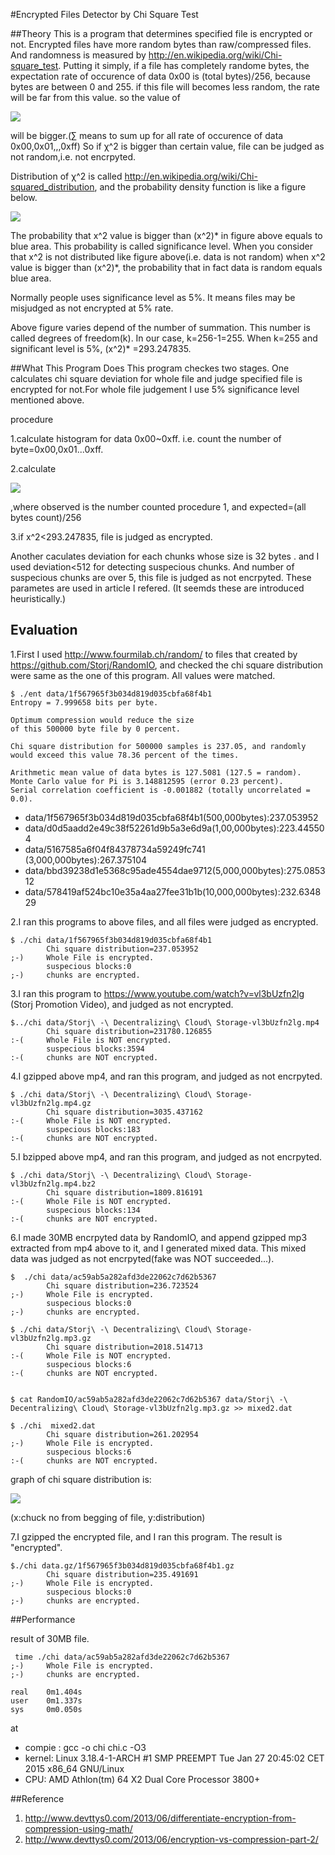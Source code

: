 #Encrypted Files Detector by Chi Square Test

##Theory
This is a program that determines specified file is encrypted or not. 
Encrypted files have more random bytes than raw/compressed files. And randomness is measured by 
http://en.wikipedia.org/wiki/Chi-square_test. Putting it simply, if a file has completely randome bytes,
the expectation rate of occurence of data 0x00 is (total bytes)/256, because bytes are between 0 and 255.
if this file will becomes less random, the rate will be far from this value. so the value of

![](http://upload.wikimedia.org/math/1/9/a/19a61a6c2844c76004d17666674c31df.png)

will be bigger.(∑ means to sum up for all rate of occurence of data 0x00,0x01,,,0xff)
So if χ^2 is bigger than certain value, file can be judged as not random,i.e. not encrpyted.

Distribution of χ^2 is called http://en.wikipedia.org/wiki/Chi-squared_distribution, and the probability density 
function is like a figure below.

![](http://www.philender.com/courses/intro/notes3/xdist.gif)

The probability that x^2 value is bigger than (x^2)* in figure above equals to blue area. This probability is called significance level.
When you consider that x^2 is not distributed like figure above(i.e. data is not random) when x^2 value is bigger
than  (x^2)*, the probability that in fact data is random equals blue area.

Normally people uses significance level as 5%. It means files may be misjudged as not encrypted
at 5% rate.

Above figure varies depend of the number of summation. This number is called degrees of freedom(k).
In our case, k=256-1=255. When k=255 and significant level is 5%, (x^2)* =293.247835.

##What This Program Does
This program checkes two stages. One calculates chi square deviation for whole file and judge specified file is encrypted for not.For whole file judgement I use 5% significance level mentioned above.

procedure

1.calculate histogram for data 0x00~0xff. i.e. count the number of byte=0x00,0x01...0xff.

2.calculate 

![](http://upload.wikimedia.org/math/1/9/a/19a61a6c2844c76004d17666674c31df.png)

,where observed is the number counted procedure 1, and expected=(all bytes count)/256

3.if x^2<293.247835, file is judged as encrypted.

Another caculates deviation for each chunks whose size is 32 bytes . and I used deviation<512 for detecting suspecious chunks.
And number of suspecious chunks are over 5, this file is judged as not encrpyted.
These parametes are used in article I refered. (It seemds these are introduced heuristically.)

## Evaluation
1.First I used http://www.fourmilab.ch/random/ to files that created by https://github.com/Storj/RandomIO, 
and checked the chi square distribution were same as the one of this program. All values were matched.
```
$ ./ent data/1f567965f3b034d819d035cbfa68f4b1 
Entropy = 7.999658 bits per byte.

Optimum compression would reduce the size
of this 500000 byte file by 0 percent.

Chi square distribution for 500000 samples is 237.05, and randomly
would exceed this value 78.36 percent of the times.

Arithmetic mean value of data bytes is 127.5081 (127.5 = random).
Monte Carlo value for Pi is 3.148812595 (error 0.23 percent).
Serial correlation coefficient is -0.001882 (totally uncorrelated = 0.0).
```

* data/1f567965f3b034d819d035cbfa68f4b1(500,000bytes):237.053952
* data/d0d5aadd2e49c38f52261d9b5a3e6d9a(1,00,000bytes):223.445504
* data/5167585a6f04f84378734a59249fc741 (3,000,000bytes):267.375104
* data/bbd39238d1e5368c95ade4554dae9712(5,000,000bytes):275.085312
* data/578419af524bc10e35a4aa27fee31b1b(10,000,000bytes):232.634829

2.I ran this programs to above files, and all files were judged as encrypted.
```
$ ./chi data/1f567965f3b034d819d035cbfa68f4b1 
        Chi square distribution=237.053952
;-)     Whole File is encrypted.
        suspecious blocks:0
;-)     chunks are encrypted.
```

3.I ran this program to https://www.youtube.com/watch?v=vl3bUzfn2lg (Storj Promotion Video), and judged as
not encrypted.
```
$../chi data/Storj\ -\ Decentralizing\ Cloud\ Storage-vl3bUzfn2lg.mp4
        Chi square distribution=231780.126855
:-(     Whole File is NOT encrypted.
        suspecious blocks:3594
:-(     chunks are NOT encrypted.

```

4.I gzipped above mp4, and ran this program, and judged as not encrpyted.

```
$ ./chi data/Storj\ -\ Decentralizing\ Cloud\ Storage-vl3bUzfn2lg.mp4.gz 
        Chi square distribution=3035.437162
:-(     Whole File is NOT encrypted.
        suspecious blocks:183
:-(     chunks are NOT encrypted.
```

5.I bzipped above mp4, and ran this program, and judged as not encrpyted.
```
$ ./chi data/Storj\ -\ Decentralizing\ Cloud\ Storage-vl3bUzfn2lg.mp4.bz2 
        Chi square distribution=1809.816191
:-(     Whole File is NOT encrypted.
        suspecious blocks:134
:-(     chunks are NOT encrypted.
```

6.I made 30MB encrpyted data by RandomIO, and append gzipped mp3 extracted from mp4 above to it, and I generated
mixed data. This mixed data was judged as not encrpyted(fake was NOT succeeded...).
```
$  ./chi data/ac59ab5a282afd3de22062c7d62b5367 
        Chi square distribution=236.723524
;-)     Whole File is encrypted.
        suspecious blocks:0
;-)     chunks are encrypted.

$ ./chi data/Storj\ -\ Decentralizing\ Cloud\ Storage-vl3bUzfn2lg.mp3.gz 
        Chi square distribution=2018.514713
:-(     Whole File is NOT encrypted.
        suspecious blocks:6
:-(     chunks are NOT encrypted.


$ cat RandomIO/ac59ab5a282afd3de22062c7d62b5367 data/Storj\ -\ Decentralizing\ Cloud\ Storage-vl3bUzfn2lg.mp3.gz >> mixed2.dat

$ ./chi  mixed2.dat 
        Chi square distribution=261.202954
;-)     Whole File is encrypted.
        suspecious blocks:6
:-(     chunks are NOT encrypted.
```

graph of chi square distribution is:

![](http://i.imgur.com/G7hWfKu.png)

(x:chuck no from begging of file, y:distribution)

7.I gzipped the encrypted file, and I ran this program. The result is "encrypted".
```
$./chi data.gz/1f567965f3b034d819d035cbfa68f4b1.gz 
        Chi square distribution=235.491691
;-)     Whole File is encrypted.
        suspecious blocks:0
;-)     chunks are encrypted.

```

##Performance

result of 30MB file.
```
 time ./chi data/ac59ab5a282afd3de22062c7d62b5367 
;-)     Whole File is encrypted.
;-)     chunks are encrypted.

real    0m1.404s
user    0m1.337s
sys     0m0.050s
```
at
* compie :  gcc -o chi chi.c -O3
* kernel: Linux  3.18.4-1-ARCH #1 SMP PREEMPT Tue Jan 27 20:45:02 CET 2015 x86_64 GNU/Linux
* CPU: AMD Athlon(tm) 64 X2 Dual Core Processor 3800+

##Reference
1. http://www.devttys0.com/2013/06/differentiate-encryption-from-compression-using-math/
2. http://www.devttys0.com/2013/06/encryption-vs-compression-part-2/
